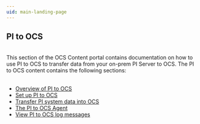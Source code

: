 ```yaml
---
uid: main-landing-page
---
```



## PI to OCS
<br>
This section of the OCS Content portal contains documentation on how to use PI to OCS to transfer data from your on-prem PI Server to OCS. The PI to OCS content contains the following sections:
<br>
<br>

* [Overview of PI to OCS](xref:landing-page1)
* [Set up PI to OCS](xref:landing-page2)
* [Transfer PI system data into OCS](xref:landing-page3)
* [The PI to OCS Agent](xref:landing-page4)
* [View PI to OCS log messages](xref:landing-page5)